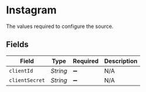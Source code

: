# Instagram

The values required to configure the source.


## Fields

| Field              | Type               | Required           | Description        |
| ------------------ | ------------------ | ------------------ | ------------------ |
| `clientId`         | *String*           | :heavy_minus_sign: | N/A                |
| `clientSecret`     | *String*           | :heavy_minus_sign: | N/A                |